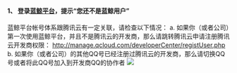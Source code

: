 #### 1、	登录[蓝鲸平台](http://o.qcloud.com/console/)，提示“您还不是蓝鲸用户”
蓝鲸平台帐号体系跟腾讯云有一定关联，请检查以下情况：
a.	如果你（或者公司）第一次使用蓝鲸平台，并且不是腾讯云的开发商，那么请跳转腾讯云申请注册腾讯云开发商权限：
http://manage.qcloud.com/developerCenter/registUser.php
b.	如果你（或者公司）的其他QQ号已经注册过腾讯云的开发商，那么请切换QQ号或者将此QQ号加入到开发商QQ的协作者
![](https://mccdn.qcloud.com/static/img/3a981d9f9f3e0a530424e9cda49a159c/image.png)


